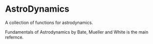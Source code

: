 # AstroDynamics
A collection of functions for astrodynamics.

Fundamentals of Astrodynamics by Bate, Mueller and White is the main refernce.
